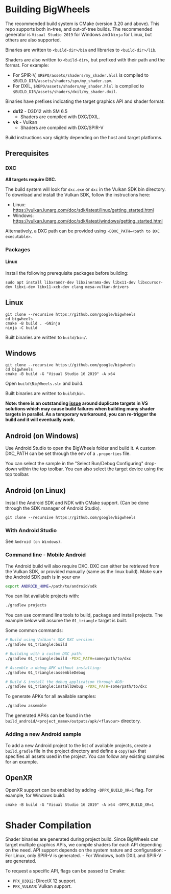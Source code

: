 # Building BigWheels
The recommended build system is CMake (version 3.20 and above). This repo supports both in-tree, and out-of-tree builds.
The recommended generator is `Visual Studio 2019` for Windows and `Ninja` for Linux, but others are also supported.

Binaries are written to `<build-dir>/bin` and libraries to `<build-dir>/lib`.

Shaders are also written to `<build-dir>`, but prefixed with their path and the format. For example:

- For SPIR-V, `$REPO/assets/shaders/my_shader.hlsl` is compiled to `$BUILD_DIR/assets/shaders/spv/my_shader.spv`.
- For DXIL, `$REPO/assets/shaders/my_shader.hlsl` is compiled to `$BUILD_DIR/assets/shaders/dxil/my_shader.dxil`.

Binaries have prefixes indicating the target graphics API and shader format:
 * **dx12** - D3D12 with SM 6.5
   * Shaders are compiled with DXC/DXIL.
 * **vk** - Vulkan
   * Shaders are compiled with DXC/SPIR-V

Build instructions vary slightly depending on the host and target platforms.

## Prerequisites

### DXC

**All targets require DXC.**

The build system will look for `dxc.exe` or `dxc` in the Vulkan SDK bin directory. To download and install the Vulkan SDK, follow the instructions here:
* Linux: https://vulkan.lunarg.com/doc/sdk/latest/linux/getting_started.html
* Windows: https://vulkan.lunarg.com/doc/sdk/latest/windows/getting_started.html

Alternatively, a DXC path can be provided using `-DDXC_PATH=<path to DXC executable>`.

### Packages

#### Linux

Install the following prerequisite packages before building:

```
sudo apt install libxrandr-dev libxinerama-dev libx11-dev libxcursor-dev libxi-dev libx11-xcb-dev clang mesa-vulkan-drivers
```

## Linux
```
git clone --recursive https://github.com/google/bigwheels
cd bigwheels
cmake -B build . -GNinja
ninja -C build
```

Built binaries are written to `build/bin/`.

## Windows
```
git clone --recursive https://github.com/google/bigwheels
cd bigwheels
cmake -B build -G "Visual Studio 16 2019" -A x64
```

Open `build\BigWheels.sln` and build.

Built binaries are written to `build\bin`.

**Note: there is an outstanding [issue](https://github.com/google/bigwheels/issues/97) around duplicate targets in VS solutions which may cause build failures when building many shader targets in parallel. As a temporary workaround, you can re-trigger the build and it will eventually work.**

## Android (on Windows)

Use Android Studio to open the BigWheels folder and build it.
A custom DXC_PATH can be set through the env of a `.properties` file.

You can select the sample in the "Select Run/Debug Configuring" drop-down
within the top toolbar. You can also select the target device using the
top toolbar.

## Android (on Linux)

Install the Android SDK and NDK with CMake support.
(Can be done through the SDK manager of Android Studio).

```
git clone --recursive https://github.com/google/bigwheels
```

### With Android Studio

See `Android (on Windows)`.

### Command line - Mobile Android

The Android build will also require DXC. DXC can either be retrieved from
the Vulkan SDK, or provided manually (same as the linux build).
Make sure the Android SDK path is in your env

```bash
export ANDROID_HOME=/path/to/android/sdk
```

You can list available projects with:

```bash
./gradlew projects
```

You can use command line tools to build, package and install projects.
The example below will assume the `01_triangle` target is built.

Some common commands:

```bash
# Build using Vulkan's SDK DXC version:
./gradlew 01_triangle:build

# Building with a custom DXC path:
./gradlew 01_triangle:build -PDXC_PATH=some/path/to/dxc

# Assemble a debug APK without installing:
./gradlew 01_triangle:assembleDebug

# Build & install the debug application through ADB:
./gradlew 01_triangle:installDebug -PDXC_PATH=some/path/to/dxc
```

To generate APKs for all available samples:

```bash
./gradlew assemble
```

The generated APKs can be found in the
`build_android/<project_name>/outputs/apk/<flavour>` directory.

### Adding a new Android sample

To add a new Android project to the list of available projects,
create a `build.gradle` file in the project directory and define
a `copyTask` that specifies all assets used in the project.
You can follow any existing samples for an example.

## OpenXR
OpenXR support can be enabled by adding `-DPPX_BUILD_XR=1` flag.
For example, for Windows build:
```
cmake -B build -G "Visual Studio 16 2019" -A x64 -DPPX_BUILD_XR=1
```

# Shader Compilation
Shader binaries are generated during project build. Since BigWheels can target multiple graphics APIs, we compile shaders
for each API depending on the need. API support depends on the system nature and configuration:
    - For Linux, only SPIR-V is generated.
    - For Windows, both DXIL and SPIR-V are generated.

To request a specific API, flags can be passed to Cmake:
 - `PPX_D3D12`: DirectX 12 support.
 - `PPX_VULKAN`: Vulkan support.
